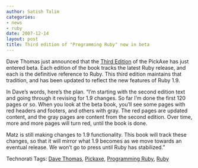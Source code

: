 ```yaml
---
author: Satish Talim
categories:
- news
- ruby
date: 2007-12-14
layout: post
title: Third edition of "Programming Ruby" now in beta
---
```


Dave Thomas just announced that the [Third
Edition](http://pragprog.com/titles/ruby3) of the PickAxe has just
entered beta. Each edition of the book tracks the latest Ruby release,
and each is the definitive reference to Ruby. This third edition
maintains that tradition, and has been updated to reflect the new
features of Ruby 1.9.<!--more-->

In Dave’s words, here’s the plan. “I’m starting with the second edition
text and going through it revising for 1.9 changes. So far I’m done the
first 120 pages or so. When you look at the beta book, you’ll see some
pages with red headers and footers, and others with gray. The red pages
are updated content, and the gray pages are content from the second
edition. Over time, more and more pages will turn red, until the book is
done.

Matz is still making changes to 1.9 functionality. This book will track
these changes, so that it will mirror what 1.9 becomes as we move
towards an eventual release. We won’t go to press until Ruby has
stabilized.”

Technorati Tags: [Dave Thomas](http://technorati.com/tag/Dave+Thomas),
[Pickaxe](http://technorati.com/tag/Pickaxe), [Programming
Ruby](http://technorati.com/tag/Programming+Ruby),
[Ruby](http://technorati.com/tag/Ruby)
